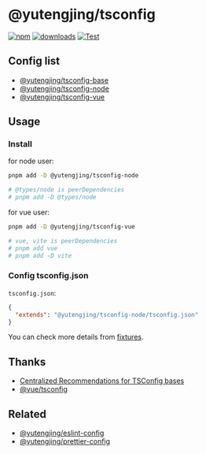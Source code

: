 # @yutengjing/tsconfig

[![npm](https://img.shields.io/npm/v/@yutengjing/tsconfig-base.svg)](https://npmjs.com/package/@yutengjing/tsconfig-base) [![downloads](https://img.shields.io/npm/dw/@yutengjing/tsconfig-base)](https://npmjs.com/package/@yutengjing/tsconfig-base) [![Test](https://github.com/tjx666/tsconfig/actions/workflows/test.yml/badge.svg)](https://github.com/tjx666/tsconfig/actions/workflows/test.yml)

## Config list

- [@yutengjing/tsconfig-base](https://github.com/tjx666/eslint-config/tree/main/packages/base)
- [@yutengjing/tsconfig-node](https://github.com/tjx666/eslint-config/tree/main/packages/node)
- [@yutengjing/tsconfig-vue](https://github.com/tjx666/eslint-config/tree/main/packages/vue)

## Usage

### Install

for node user:

```bash
pnpm add -D @yutengjing/tsconfig-node

# @types/node is peerDependencies
# pnpm add -D @types/node
```

for vue user:

```bash
pnpm add -D @yutengjing/tsconfig-vue

# vue, vite is peerDependencies
# pnpm add vue
# pnpm add -D vite
```

### Config tsconfig.json

`tsconfig.json`:

```json
{
  "extends": "@yutengjing/tsconfig-node/tsconfig.json"
}
```

You can check more details from [fixtures](https://github.com/tjx666/tsconfig/tree/main/fixtures).

## Thanks

- [Centralized Recommendations for TSConfig bases](https://github.com/tsconfig/bases)
- [@vue/tsconfig](https://github.com/vuejs/tsconfig)

## Related

- [@yutengjing/eslint-config](https://github.com/tjx666/eslint-config/tree/main)
- [@yutengjing/prettier-config](https://github.com/tjx666/prettier-config/tree/main)
